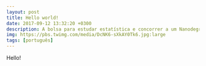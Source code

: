 ```yaml
---
layout: post
title: Hello world!
date: 2017-09-12 13:32:20 +0300
description: A bolsa para estudar estatística e concorrer a um Nanodegree
img: https://pbs.twimg.com/media/DcNK6-sXkAY0Tk6.jpg:large
tags: [português]
---
```

Hello!
